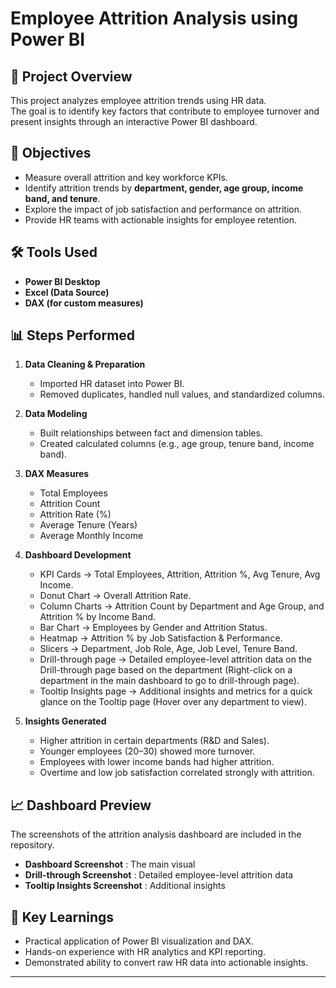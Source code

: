 # Employee Attrition Analysis using Power BI

## 📌 Project Overview
This project analyzes employee attrition trends using HR data.  
The goal is to identify key factors that contribute to employee turnover and present insights through an interactive Power BI dashboard.  

## 🎯 Objectives
- Measure overall attrition and key workforce KPIs.  
- Identify attrition trends by **department, gender, age group, income band, and tenure**.  
- Explore the impact of job satisfaction and performance on attrition.  
- Provide HR teams with actionable insights for employee retention.  

## 🛠 Tools Used
- **Power BI Desktop**  
- **Excel (Data Source)**  
- **DAX (for custom measures)**  

## 📊 Steps Performed
1. **Data Cleaning & Preparation**  
   - Imported HR dataset into Power BI.  
   - Removed duplicates, handled null values, and standardized columns.  

2. **Data Modeling**  
   - Built relationships between fact and dimension tables.  
   - Created calculated columns (e.g., age group, tenure band, income band).  

3. **DAX Measures**  
   - Total Employees  
   - Attrition Count  
   - Attrition Rate (%)  
   - Average Tenure (Years)  
   - Average Monthly Income  

4. **Dashboard Development**  
   - KPI Cards → Total Employees, Attrition, Attrition %, Avg Tenure, Avg Income.  
   - Donut Chart → Overall Attrition Rate.  
   - Column Charts → Attrition Count by Department and Age Group, and Attrition % by Income Band.  
   - Bar Chart → Employees by Gender and Attrition Status.  
   - Heatmap → Attrition % by Job Satisfaction & Performance.  
   - Slicers → Department, Job Role, Age, Job Level, Tenure Band.
   - Drill-through page → Detailed employee-level attrition data on the Drill-through page based on the department (Right-click on a department in the main             dashboard to go to drill-through page).
   - Tooltip Insights page → Additional insights and metrics for a quick glance on the Tooltip page (Hover over any department to view).

5. **Insights Generated**  
   - Higher attrition in certain departments (R&D and Sales).  
   - Younger employees (20–30) showed more turnover.  
   - Employees with lower income bands had higher attrition.  
   - Overtime and low job satisfaction correlated strongly with attrition.  


## 📈 Dashboard Preview
The screenshots of the attrition analysis dashboard are included in the repository.
- **Dashboard Screenshot** : The main visual
- **Drill-through Screenshot** : Detailed employee-level attrition data
- **Tooltip Insights Screenshot** : Additional insights


## 🚀 Key Learnings
- Practical application of Power BI visualization and DAX.  
- Hands-on experience with HR analytics and KPI reporting.  
- Demonstrated ability to convert raw HR data into actionable insights.  

---
